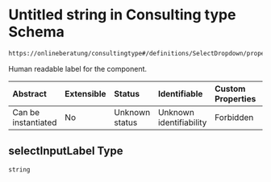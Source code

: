 # Untitled string in Consulting type Schema

```txt
https://onlineberatung/consultingtype#/definitions/SelectDropdown/properties/item/properties/selectInputLabel
```

Human readable label for the component.

| Abstract            | Extensible | Status         | Identifiable            | Custom Properties | Additional Properties | Access Restrictions | Defined In                                                           |
| :------------------ | :--------- | :------------- | :---------------------- | :---------------- | :-------------------- | :------------------ | :------------------------------------------------------------------- |
| Can be instantiated | No         | Unknown status | Unknown identifiability | Forbidden         | Allowed               | none                | [consulting-type.json*](consulting-type.json "open original schema") |

## selectInputLabel Type

`string`
